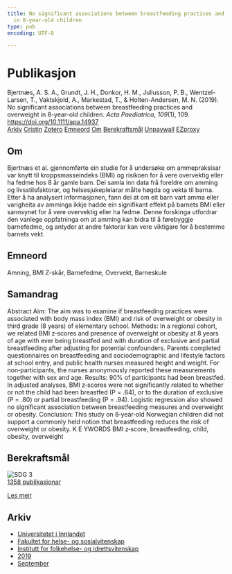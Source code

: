 ```yaml
---
title: No significant associations between breastfeeding practices and overweight
  in 8-year-old children
type: pub
encoding: UTF-8

---
```

<h1>Publikasjon</h1>
<article id="csl-bib-container-KKPPHMCV" class="csl-bib-container">
  <div class="csl-bib-body"> <div class="csl-entry">Bjertnæs, A. S. A., Grundt, J. H., Donkor, H. M., Juliusson, P. B., Wentzel-Larsen, T., Vaktskjold, A., Markestad, T., &#38; Holten-Andersen, M. N. (2019). No significant associations between breastfeeding practices and overweight in 8-year-old children. <i>Acta Paediatrica</i>, <i>109</i>(1), 109. <a href="https://doi.org/10.1111/apa.14937">https://doi.org/10.1111/apa.14937</a></div> </div>
  <div class="csl-bib-buttons">
    <a href="#taxonomy-article-KKPPHMCV" alt="archive" class="csl-bib-button">Arkiv</a>
    <a href="https://app.cristin.no/results/show.jsf?id=1726429" alt="Cristin" class="csl-bib-button">Cristin</a>
    <a href="http://zotero.org/groups/5881554/items/KKPPHMCV" alt="Zotero" class="csl-bib-button">Zotero</a>
    <a href="#keywords-article-KKPPHMCV" alt="keywords" class="csl-bib-button">Emneord</a>
    <a href="#about-article-KKPPHMCV" alt="about_pub" class="csl-bib-button">Om</a>
    <a href="#sdg-article-KKPPHMCV" alt="sdg" class="csl-bib-button">Berekraftsmål</a>
    <a href="https://onlinelibrary.wiley.com/doi/pdfdirect/10.1111/apa.14937" alt="Unpaywall" class="csl-bib-button">Unpaywall</a>
    <a href="https://onlinelibrary.wiley.com/doi/pdfdirect/10.1111/apa.14937" alt="EZproxy" class="csl-bib-button">EZproxy</a>
  </div>
  <div id="csl-bib-meta-container-KKPPHMCV"></div>
</article>
<div id="csl-bib-meta-KKPPHMCV" class="csl-bib-meta">
  <article id="about-article-KKPPHMCV" class="about_pub-article">
    <h1>Om</h1>
    Bjertnæs et al. gjennomførte ein studie for å undersøke om ammepraksisar var knytt til kroppsmasseindeks (BMI) og risikoen for å vere overvektig eller ha fedme hos 8 år gamle barn. Dei samla inn data frå foreldre om amming og livsstilsfaktorar, og helsesjukepleiarar målte høgda og vekta til barna. Etter å ha analysert informasjonen, fann dei at om eit barn vart amma eller varigheita av amminga ikkje hadde ein signifikant effekt på barnets BMI eller sannsynet for å vere overvektig eller ha fedme. Denne forskinga utfordrar den vanlege oppfatninga om at amming kan bidra til å førebyggje barnefedme, og antyder at andre faktorar kan vere viktigare for å bestemme barnets vekt.
  </article>
  <article id="keywords-article-KKPPHMCV" class="keywords-article">
    <h1>Emneord</h1>
    Amning, BMI Z-skår, Barnefedme, Overvekt, Barneskule
  </article>
  <article id="abstract-article-KKPPHMCV" class="abstract-article">
    <h1>Samandrag</h1>
    Abstract 
Aim: The aim was to examine if breastfeeding practices were associated with body 
mass index (BMI) and risk of overweight or obesity in third grade (8 years) of elementary 
school. 
Methods: In a regional cohort, we related BMI z‐scores and presence of overweight 
or obesity at 8 years of age with ever being breastfed and with duration of exclusive 
and partial breastfeeding after adjusting for potential confounders. Parents completed 
questionnaires on breastfeeding and sociodemographic and lifestyle factors 
at school entry, and public health nurses measured height and weight. For non‐participants, 
the nurses anonymously reported these measurements together with sex 
and age. 
Results: 90% of participants had been breastfed. In adjusted analyses, BMI z‐scores 
were not significantly related to whether or not the child had been breastfed (P = .64), 
or to the duration of exclusive (P = .80) or partial breastfeeding (P = .94). Logistic regression 
also showed no significant association between breastfeeding measures and 
overweight or obesity. 
Conclusion: This study on 8‐year‐old Norwegian children did not support a commonly 
held notion that breastfeeding reduces the risk of overweight or obesity. 
K E YWORDS 
BMI z‐score, breastfeeding, child, obesity, overweight
  </article>
  <article id="sdg-article-KKPPHMCV" class="sdg-article">
    <h1>Berekraftsmål</h1>
    <div class="sdg-container"><div id="sdg3" class="sdg">
        <img src="{{< params subfolder >}}images/sdg/sdg03_nn.png" class="image" alt="SDG 3">
        <div class="sdg-overlay">
          <a href="{{< params subfolder >}}nn/archive/?sdg=3#archive" class="sdg-publication-count"><span>1358</span> publikasjonar</a>
          <p><a href="https://fn.no/om-fn/fns-baerekraftsmaal/god-helse-og-livskvalitet?lang=nno-NO" class="sdg-read-more">Les meir</a></p>
        </div>
      </div></div>
  </article>
  <article id="taxonomy-article-KKPPHMCV" class="taxonomy-article">
    <h1>Arkiv</h1>
    <ul>
      <li><a href="{{< params subfolder >}}nn/archive/?key=3DCRN523">Universitetet i Innlandet</a></li>
      <li><a href="{{< params subfolder >}}nn/archive/?key=IDKFS3MX">Fakultet for helse- og sosialvitenskap</a></li>
      <li><a href="{{< params subfolder >}}nn/archive/?key=FJXE3Z8X">Institutt for folkehelse- og idrettsvitenskap</a></li>
      <li><a href="{{< params subfolder >}}nn/archive/?key=MXF6ZEHK">2019</a></li>
      <li><a href="{{< params subfolder >}}nn/archive/?key=NLANEY6R">September</a></li>
    </ul>
  </article>
</div>
